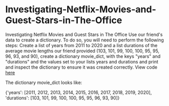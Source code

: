 # Investigating-Netflix-Movies-and-Guest-Stars-in-The-Office
Investigating Netflix Movies and Guest Stars in The Office
Use our friend's data to create a dictionary. To do so, you will need to perform the following steps: Create a list of years from 2011 to 2020 and a list durations of the average movie lengths our friend provided (103, 101, 99, 100, 100, 95, 95, 96, 93, and 90), create a dictionary movie_dict, with the keys "years" and "durations" and the values set to your lists years and durations and print and inspect the dictionary to ensure it was created correctly. View code [here](coding/create_dict)

The dictionary movie_dict looks like:

{'years': [2011, 2012, 2013, 2014, 2015, 2016, 2017, 2018, 2019, 2020],
 'durations': [103, 101, 99, 100, 100, 95, 95, 96, 93, 90]}
